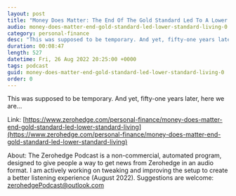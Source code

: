 ```yaml
---
layout: post
title: "Money Does Matter: The End Of The Gold Standard Led To A Lower Standard Of Living"
audio: money-does-matter-end-gold-standard-led-lower-standard-living-0
category: personal-finance
desc: "This was supposed to be temporary. And yet, fifty-one years later, here we are..."
duration: 00:08:47
length: 527
datetime: Fri, 26 Aug 2022 20:25:00 +0000
tags: podcast
guid: money-does-matter-end-gold-standard-led-lower-standard-living-0
order: 0
---
```

This was supposed to be temporary. And yet, fifty-one years later, here we are...

Link: [https://www.zerohedge.com/personal-finance/money-does-matter-end-gold-standard-led-lower-standard-living](https://www.zerohedge.com/personal-finance/money-does-matter-end-gold-standard-led-lower-standard-living)

About: The Zerohedge Podcast is a non-commercial, automated program, designed to give people a way to get news from Zerohedge in an audio format.  I am actively working on tweaking and improving the setup to create a better listening experience (August 2022).  Suggestions are welcome: [zerohedgePodcast@outlook.com](mailto:zerohedgePodcast@outlook.com)